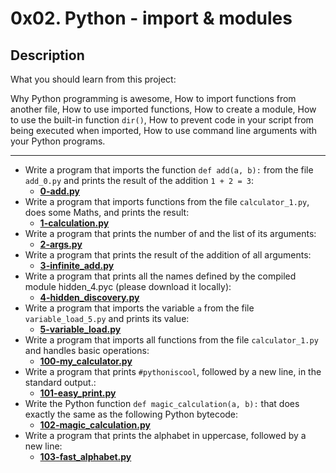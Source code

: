 # 0x02. Python - import & modules
## Description
What you should learn from this project:

Why Python programming is awesome, How to import functions from another file, How to use imported functions, How to create a module, How to use the built-in function `dir()`, How to prevent code in your script from being executed when imported, How to use command line arguments with your Python programs.

<hr>

* Write a program that imports the function `def add(a, b):` from the file `add_0.py` and prints the result of the addition `1 + 2 = 3`:
    * **[0-add.py](https://github.com/Samuel-IG16/alx-higher_level_programming/blob/master/0x02-python-import_modules/0-add.py)**
* Write a program that imports functions from the file `calculator_1.py`, does some Maths, and prints the result:
    * **[1-calculation.py](https://github.com/Samuel-IG16/alx-higher_level_programming/blob/master/0x02-python-import_modules/1-calculation.py)**
* Write a program that prints the number of and the list of its arguments:
    * **[2-args.py](https://github.com/Samuel-IG16/alx-higher_level_programming/blob/master/0x02-python-import_modules/2-args.py)**
* Write a program that prints the result of the addition of all arguments:
    * **[3-infinite_add.py](https://github.com/Samuel-IG16/alx-higher_level_programming/blob/master/0x02-python-import_modules/3-infinite_add.py)**
* Write a program that prints all the names defined by the compiled module hidden_4.pyc (please download it locally):
    * **[4-hidden_discovery.py](https://github.com/Samuel-IG16/alx-higher_level_programming/blob/master/0x02-python-import_modules/4-hidden_discovery.py)**
* Write a program that imports the variable `a` from the file `variable_load_5.py` and prints its value:
    * **[5-variable_load.py](https://github.com/Samuel-IG16/alx-higher_level_programming/blob/master/0x02-python-import_modules/5-variable_load.py)**
* Write a program that imports all functions from the file `calculator_1.py` and handles basic operations:
    * **[100-my_calculator.py](https://github.com/Samuel-IG16/alx-higher_level_programming/blob/master/0x02-python-import_modules/100-my_calculator.py)**
* Write a program that prints `#pythoniscool`, followed by a new line, in the standard output.:
    * **[101-easy_print.py](https://github.com/Samuel-IG16/alx-higher_level_programming/blob/master/0x02-python-import_modules/101-easy_print.py)**
* Write the Python function `def magic_calculation(a, b):` that does exactly the same as the following Python bytecode:
    * **[102-magic_calculation.py](https://github.com/Samuel-IG16/alx-higher_level_programming/blob/master/0x02-python-import_modules/102-magic_calculation.py)**
* Write a program that prints the alphabet in uppercase, followed by a new line:
    * **[103-fast_alphabet.py](https://github.com/Samuel-IG16/alx-higher_level_programming/blob/master/0x02-python-import_modules/103-fast_alphabet.py)**
